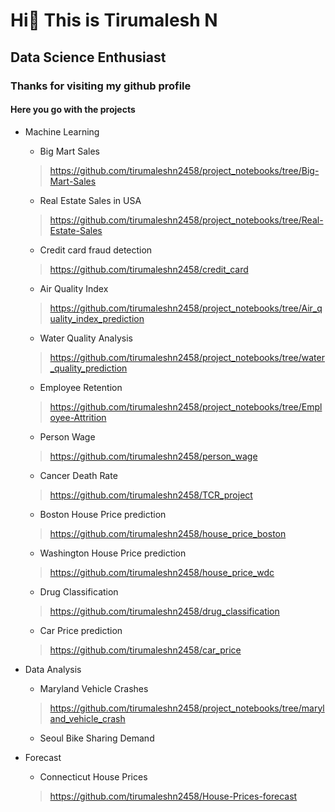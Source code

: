 # Hi👋  This is Tirumalesh N
## Data Science Enthusiast 
### Thanks for visiting my github profile

#### Here you go with the projects

- Machine Learning
  - Big Mart Sales
  > https://github.com/tirumaleshn2458/project_notebooks/tree/Big-Mart-Sales
  - Real Estate Sales in USA
  > https://github.com/tirumaleshn2458/project_notebooks/tree/Real-Estate-Sales
  - Credit card fraud detection
  > https://github.com/tirumaleshn2458/credit_card 
  - Air Quality Index
  > https://github.com/tirumaleshn2458/project_notebooks/tree/Air_quality_index_prediction
  - Water Quality Analysis
  > https://github.com/tirumaleshn2458/project_notebooks/tree/water_quality_prediction
  - Employee Retention
  > https://github.com/tirumaleshn2458/project_notebooks/tree/Employee-Attrition
  - Person Wage
  > https://github.com/tirumaleshn2458/person_wage
  - Cancer Death Rate 
  > https://github.com/tirumaleshn2458/TCR_project
  - Boston House Price prediction
  > https://github.com/tirumaleshn2458/house_price_boston
  - Washington House Price prediction
  > https://github.com/tirumaleshn2458/house_price_wdc
  - Drug Classification
  > https://github.com/tirumaleshn2458/drug_classification
  - Car Price prediction
  > https://github.com/tirumaleshn2458/car_price
 
  
  

- Data Analysis
  - Maryland Vehicle Crashes
  > https://github.com/tirumaleshn2458/project_notebooks/tree/maryland_vehicle_crash
  - Seoul Bike Sharing Demand
- Forecast
  - Connecticut House Prices
  > https://github.com/tirumaleshn2458/House-Prices-forecast
